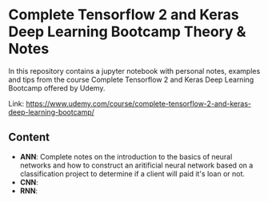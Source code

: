 # Complete Tensorflow 2 and Keras Deep Learning Bootcamp Theory & Notes

In this repository contains a jupyter notebook with personal notes, examples and tips from the course Complete Tensorflow 2 and Keras Deep Learning Bootcamp offered by Udemy.

Link: https://www.udemy.com/course/complete-tensorflow-2-and-keras-deep-learning-bootcamp/

## Content
- **ANN**: Complete notes on the introduction to the basics of neural networks and how to construct an aritificial neural network based on a classification project to determine if a client will paid it's loan or not.
- **CNN**: 
- **RNN**: 
